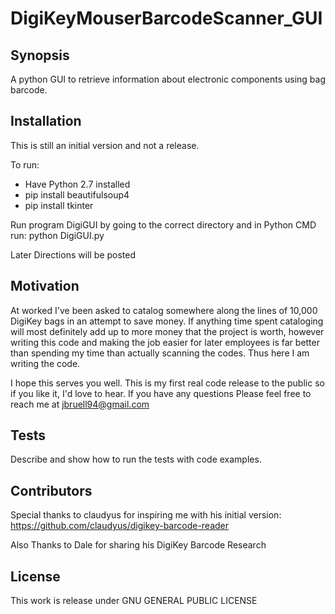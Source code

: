 # DigiKeyMouserBarcodeScanner_GUI

Synopsis
------------------------------------------
A python GUI to retrieve information about electronic components using bag barcode.

Installation
-------
This is still an initial version and not a release.

To run:
* Have Python 2.7 installed
* pip install beautifulsoup4
* pip install tkinter

Run program DigiGUI by going to the correct directory and in Python CMD run:
python DigiGUI.py

Later Directions will be posted

Motivation
----------------------------

At worked I've been asked to catalog somewhere along the lines of 10,000 DigiKey bags in an attempt to save money. If anything time spent cataloging will most definitely add up to more money that the project is worth, however writing this code and making the job easier for later employees is far better than spending my time than actually scanning the codes. Thus here I am writing the code.

I hope this serves you well. This is my first real code release to the public so if you like it, I'd love to hear. If you have any questions Please feel free to reach me at jbruell94@gmail.com


Tests
---------------------------------

Describe and show how to run the tests with code examples.

Contributors
---------------------------------

Special thanks to claudyus for inspiring me with his initial version:
https://github.com/claudyus/digikey-barcode-reader

Also Thanks to Dale for sharing his DigiKey Barcode Research

License
--------------------------------------

This work is release under GNU GENERAL PUBLIC LICENSE
